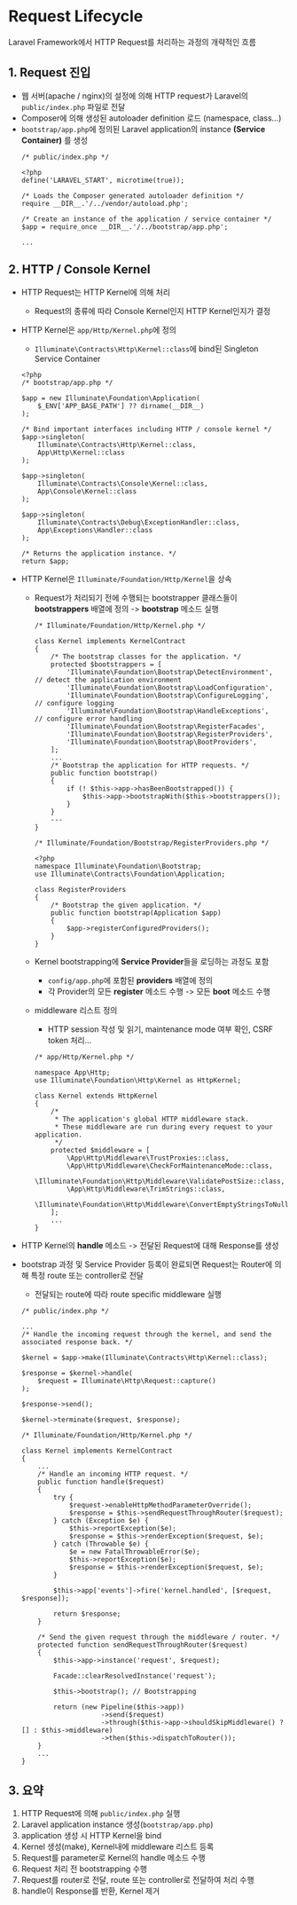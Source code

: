 # Request Lifecycle
Laravel Framework에서 HTTP Request를 처리하는 과정의 개략적인 흐름

## 1. Request 진입
* 웹 서버(apache / nginx)의 설정에 의해 HTTP request가 Laravel의 `public/index.php` 파일로 전달
* Composer에 의해 생성된 autoloader definition 로드 (namespace, class...)
* `bootstrap/app.php`에 정의된 Laravel application의 instance **(Service Container)** 를 생성
    ~~~
    /* public/index.php */    

    <?php
    define('LARAVEL_START', microtime(true));
    
    /* Loads the Composer generated autoloader definition */
    require __DIR__.'/../vendor/autoload.php';  
   
    /* Create an instance of the application / service container */
    $app = require_once __DIR__.'/../bootstrap/app.php';
    
    ...
    ~~~

## 2. HTTP / Console Kernel
* HTTP Request는 HTTP Kernel에 의해 처리
    * Request의 종류에 따라 Console Kernel인지 HTTP Kernel인지가 결정
* HTTP Kernel은 `app/Http/Kernel.php`에 정의
    * `Illuminate\Contracts\Http\Kernel::class`에 bind된 Singleton Service Container
    
    ~~~
    <?php
    /* bootstrap/app.php */
    
    $app = new Illuminate\Foundation\Application(
        $_ENV['APP_BASE_PATH'] ?? dirname(__DIR__)
    );
    
    /* Bind important interfaces including HTTP / console kernel */
    $app->singleton(
        Illuminate\Contracts\Http\Kernel::class,
        App\Http\Kernel::class
    );
    
    $app->singleton(
        Illuminate\Contracts\Console\Kernel::class,
        App\Console\Kernel::class
    );
    
    $app->singleton(
        Illuminate\Contracts\Debug\ExceptionHandler::class,
        App\Exceptions\Handler::class
    );
    
    /* Returns the application instance. */
    return $app;
    ~~~
    
* HTTP Kernel은 `Illuminate/Foundation/Http/Kernel`을 상속
    * Request가 처리되기 전에 수행되는 bootstrapper 클래스들이 **bootstrappers** 배열에 정의 -> **bootstrap** 메소드 실행
    
        ~~~
        /* Illuminate/Foundation/Http/Kernel.php */
        
        class Kernel implements KernelContract
        {  
            /* The bootstrap classes for the application. */
            protected $bootstrappers = [
                'Illuminate\Foundation\Bootstrap\DetectEnvironment',    // detect the application environment
                'Illuminate\Foundation\Bootstrap\LoadConfiguration',
                'Illuminate\Foundation\Bootstrap\ConfigureLogging',     // configure logging
                'Illuminate\Foundation\Bootstrap\HandleExceptions',     // configure error handling
                'Illuminate\Foundation\Bootstrap\RegisterFacades',  
                'Illuminate\Foundation\Bootstrap\RegisterProviders',
                'Illuminate\Foundation\Bootstrap\BootProviders',
            ];
            ...
            /* Bootstrap the application for HTTP requests. */
            public function bootstrap()
            {
                if (! $this->app->hasBeenBootstrapped()) {
                    $this->app->bootstrapWith($this->bootstrappers());
                }
            }
            ---
        }
        ~~~
        ~~~
        /* Illuminate/Foundation/Bootstrap/RegisterProviders.php */
        
        <?php
        namespace Illuminate\Foundation\Bootstrap;
        use Illuminate\Contracts\Foundation\Application;
        
        class RegisterProviders
        {
            /* Bootstrap the given application. */
            public function bootstrap(Application $app)
            {
                $app->registerConfiguredProviders();
            }
        }
        ~~~
    * Kernel bootstrapping에 **Service Provider**들을 로딩하는 과정도 포함
        * `config/app.php`에 포함된 **providers** 배열에 정의
        * 각 Provider의 모든 **register** 메소드 수행 -> 모든 **boot** 메소드 수행
        
    * middleware 리스트 정의
        * HTTP session 작성 및 읽기, maintenance mode 여부 확인, CSRF token 처리...
        
        ~~~
        /* app/Http/Kernel.php */
        
        namespace App\Http;
        use Illuminate\Foundation\Http\Kernel as HttpKernel;
        
        class Kernel extends HttpKernel
        {
            /*
             * The application's global HTTP middleware stack.
             * These middleware are run during every request to your application.
             */
            protected $middleware = [
                \App\Http\Middleware\TrustProxies::class,
                \App\Http\Middleware\CheckForMaintenanceMode::class,
                \Illuminate\Foundation\Http\Middleware\ValidatePostSize::class,
                \App\Http\Middleware\TrimStrings::class,
                \Illuminate\Foundation\Http\Middleware\ConvertEmptyStringsToNull::class,
            ];
            ...
        }
        ~~~
* HTTP Kernel의 **handle** 메소드 -> 전달된 Request에 대해 Response를 생성
* bootstrap 과정 및 Service Provider 등록이 완료되면 Request는 Router에 의해 특정 route 또는 controller로 전달
    * 전달되는 route에 따라 route specific middleware 실행
    
    ~~~
    /* public/index.php */    

    ...
    /* Handle the incoming request through the kernel, and send the associated response back. */
    
    $kernel = $app->make(Illuminate\Contracts\Http\Kernel::class);
    
    $response = $kernel->handle(
        $request = Illuminate\Http\Request::capture()
    );
    
    $response->send();
    
    $kernel->terminate($request, $response);
    ~~~
    ~~~
    /* Illuminate/Foundation/Http/Kernel.php */
        
    class Kernel implements KernelContract
    {  
        ...
        /* Handle an incoming HTTP request. */
        public function handle($request)
        {
            try {
                $request->enableHttpMethodParameterOverride();
                $response = $this->sendRequestThroughRouter($request);
            } catch (Exception $e) {
                $this->reportException($e);
                $response = $this->renderException($request, $e);
            } catch (Throwable $e) {
                $e = new FatalThrowableError($e);
                $this->reportException($e);
                $response = $this->renderException($request, $e);
            }
            
            $this->app['events']->fire('kernel.handled', [$request, $response]);
            
            return $response;
        }
        
        /* Send the given request through the middleware / router. */
        protected function sendRequestThroughRouter($request)
        {
            $this->app->instance('request', $request);
            
            Facade::clearResolvedInstance('request');
            
            $this->bootstrap(); // Bootstrapping
            
            return (new Pipeline($this->app))
                        ->send($request)
                        ->through($this->app->shouldSkipMiddleware() ? [] : $this->middleware)
                        ->then($this->dispatchToRouter());
        }
        ...
    }
    ~~~

## 3. 요약
1) HTTP Request에 의해 `public/index.php` 실행
2) Laravel application instance 생성(`bootstrap/app.php`)
3) application 생성 시 HTTP Kernel을 bind
4) Kernel 생성(make), Kernel내에 middleware 리스트 등록
5) Request를 parameter로 Kernel의 handle 메소드 수행
6) Request 처리 전 bootstrapping 수행
7) Request를 router로 전달, route 또는 controller로 전달하여 처리 수행
8) handle이 Response를 반환, Kernel 제거
